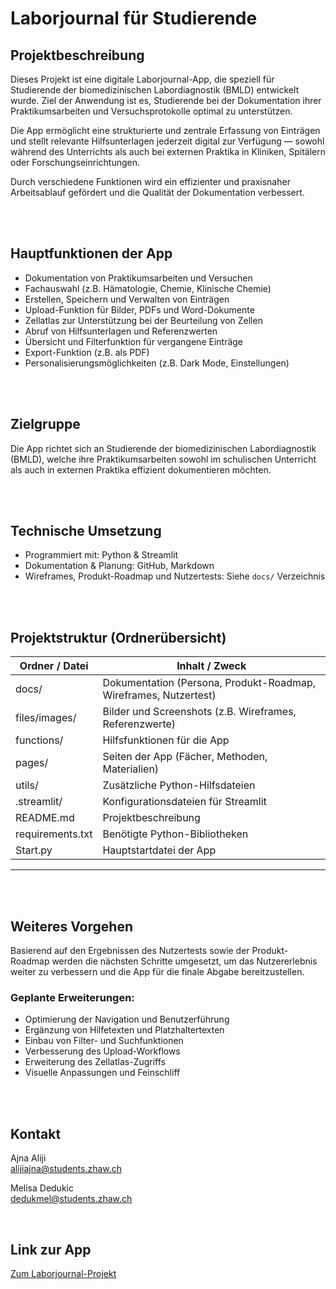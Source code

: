 # Laborjournal für Studierende

## Projektbeschreibung

Dieses Projekt ist eine digitale Laborjournal-App, die speziell für Studierende der biomedizinischen Labordiagnostik (BMLD) entwickelt wurde. Ziel der Anwendung ist es, Studierende bei der Dokumentation ihrer Praktikumsarbeiten und Versuchsprotokolle optimal zu unterstützen.

Die App ermöglicht eine strukturierte und zentrale Erfassung von Einträgen und stellt relevante Hilfsunterlagen jederzeit digital zur Verfügung — sowohl während des Unterrichts als auch bei externen Praktika in Kliniken, Spitälern oder Forschungseinrichtungen.

Durch verschiedene Funktionen wird ein effizienter und praxisnaher Arbeitsablauf gefördert und die Qualität der Dokumentation verbessert.

<br>
<br>

## Hauptfunktionen der App

- Dokumentation von Praktikumsarbeiten und Versuchen
- Fachauswahl (z.B. Hämatologie, Chemie, Klinische Chemie)
- Erstellen, Speichern und Verwalten von Einträgen
- Upload-Funktion für Bilder, PDFs und Word-Dokumente
- Zellatlas zur Unterstützung bei der Beurteilung von Zellen
- Abruf von Hilfsunterlagen und Referenzwerten
- Übersicht und Filterfunktion für vergangene Einträge
- Export-Funktion (z.B. als PDF)
- Personalisierungsmöglichkeiten (z.B. Dark Mode, Einstellungen)

<br>
<br>

## Zielgruppe

Die App richtet sich an Studierende der biomedizinischen Labordiagnostik (BMLD), welche ihre Praktikumsarbeiten sowohl im schulischen Unterricht als auch in externen Praktika effizient dokumentieren möchten.

<br>
<br>

## Technische Umsetzung

- Programmiert mit: Python & Streamlit
- Dokumentation & Planung: GitHub, Markdown
- Wireframes, Produkt-Roadmap und Nutzertests: Siehe `docs/` Verzeichnis

<br>
<br>

## Projektstruktur (Ordnerübersicht)

| Ordner / Datei     | Inhalt / Zweck                                       |
|-------------------|-------------------------------------------------------|
| docs/              | Dokumentation (Persona, Produkt-Roadmap, Wireframes, Nutzertest) |
| files/images/      | Bilder und Screenshots (z.B. Wireframes, Referenzwerte) |
| functions/         | Hilfsfunktionen für die App                          |
| pages/             | Seiten der App (Fächer, Methoden, Materialien)       |
| utils/             | Zusätzliche Python-Hilfsdateien                      |
| .streamlit/        | Konfigurationsdateien für Streamlit                  |
| README.md          | Projektbeschreibung                                  |
| requirements.txt   | Benötigte Python-Bibliotheken                        |
| Start.py           | Hauptstartdatei der App                              |

---

<br>
<br>

## Weiteres Vorgehen

Basierend auf den Ergebnissen des Nutzertests sowie der Produkt-Roadmap werden die nächsten Schritte umgesetzt, um das Nutzererlebnis weiter zu verbessern und die App für die finale Abgabe bereitzustellen.

### Geplante Erweiterungen:

- Optimierung der Navigation und Benutzerführung
- Ergänzung von Hilfetexten und Platzhaltertexten
- Einbau von Filter- und Suchfunktionen
- Verbesserung des Upload-Workflows
- Erweiterung des Zellatlas-Zugriffs
- Visuelle Anpassungen und Feinschliff

<br>
<br>

## Kontakt

Ajna Aliji  
[alijiajna@students.zhaw.ch](mailto:alijiajna@students.zhaw.ch)

Melisa Dedukic  
[dedukmel@students.zhaw.ch](mailto:dedukmel@students.zhaw.ch)

<br>

## Link zur App

[Zum Laborjournal-Projekt](https://melinja.streamlit.app/)
